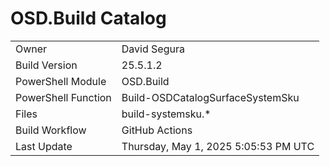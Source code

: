﻿# OSD.Build Catalog

| | |
|-|-|
| Owner | David Segura |
| Build Version | 25.5.1.2 |
| PowerShell Module | OSD.Build |
| PowerShell Function | Build-OSDCatalogSurfaceSystemSku |
| Files | build-systemsku.* |
| Build Workflow | GitHub Actions |
| Last Update | Thursday, May 1, 2025 5:05:53 PM UTC |
